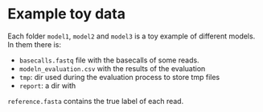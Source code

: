 # Example toy data

Each folder `model1`, `model2` and `model3` is a toy example of different models. In them there is: 
- `basecalls.fastq` file with the basecalls of some reads.
- `modeln_evaluation.csv` with the results of the evaluation
- `tmp`: dir used during the evaluation process to store tmp files
- `report`: a dir with 

`reference.fasta` contains the true label of each read.

